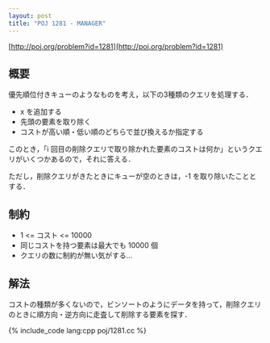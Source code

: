 ```yaml
---
layout: post
title: "POJ 1281 - MANAGER"
---
```

[http://poj.org/problem?id=1281](http://poj.org/problem?id=1281)

## 概要
優先順位付きキューのようなものを考え，以下の3種類のクエリを処理する．

- x を追加する
- 先頭の要素を取り除く
- コストが高い順・低い順のどちらで並び換えるか指定する

このとき，「i 回目の削除クエリで取り除かれた要素のコストは何か」というクエリがいくつかあるので，それに答える．

ただし，削除クエリがきたときにキューが空のときは，-1 を取り除いたこととする．

## 制約
- 1 <= コスト <= 10000
- 同じコストを持つ要素は最大でも 10000 個
- クエリの数に制約が無い気がする…

## 解法
コストの種類が多くないので，ビンソートのようにデータを持って，削除クエリのときに順方向・逆方向に走査して削除する要素を探す．

{% include_code lang:cpp poj/1281.cc %}
